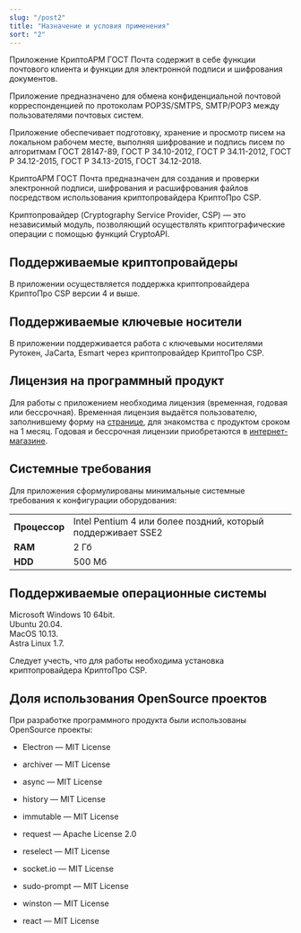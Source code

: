 ```yaml
---
slug: "/post2"
title: "Назначение и условия применения"
sort: "2"
---
```


Приложение КриптоАРМ ГОСТ Почта содержит в себе функции почтового клиента и функции для электронной подписи и шифрования документов.  

Приложение предназначено для обмена конфиденциальной почтовой корреспонденцией по протоколам POP3S/SMTPS, SMTP/POP3 между пользователями почтовых систем.  

Приложение обеспечивает подготовку, хранение и просмотр писем на локальном рабочем месте, выполняя шифрование и подпись писем по алгоритмам ГОСТ 28147-89, ГОСТ Р 34.10-2012, ГОСТ Р 34.11-2012, ГОСТ Р 34.12-2015, ГОСТ Р 34.13-2015, ГОСТ 34.12-2018. 

КриптоАРМ ГОСТ Почта предназначен для создания и проверки электронной подписи, шифрования и расшифрования файлов посредством использования криптопровайдера КриптоПро CSP.  

Криптопровайдер (Cryptography Service Provider, CSP) — это независимый модуль, позволяющий осуществлять криптографические операции с помощью функций CryptoAPI.

## Поддерживаемые криптопровайдеры

В приложении осуществляется поддержка криптопровайдера КриптоПро CSP версии 4 и выше.

## Поддерживаемые ключевые носители

В приложении поддерживается работа с ключевыми носителями Рутокен, JaCarta, Esmart через криптопровайдер КриптоПро CSP.

## Лицензия на программный продукт

Для работы с приложением необходима лицензия (временная, годовая или бессрочная). 
Временная лицензия выдаётся пользователю, заполнившему форму на [странице](https://cryptoarm.ru/), для знакомства с продуктом сроком на 1 месяц.
Годовая и бессрочная лицензии приобретаются в [интернет-магазине](https://cryptoarm.ru/shop/cryptoarm-gost3).

## Системные требования

Для приложения сформулированы минимальные системные требования к конфигурации оборудования:


|||
|---|---|
| **Процессор** |  Intel Pentium 4 или более поздний, который поддерживает SSE2|
| **RAM** | 2 Гб| 
| **HDD**  | 500 Мб  |



## Поддерживаемые операционные системы

Microsoft Windows 10 64bit.    
Ubuntu 20.04.  
MacOS 10.13.  
Astra Linux 1.7.  

Следует учесть, что для работы необходима установка криптопровайдера КриптоПро CSP.

## Доля использования OpenSource проектов

При разработке программного продукта были использованы OpenSource проекты:

-   Electron — MIT License

-   archiver — MIT License

-   async — MIT License

-   history — MIT License

-   immutable — MIT License

-   request — Apache License 2.0

-   reselect — MIT License

-   socket.io — MIT License

-   sudo-prompt — MIT License

-   winston — MIT License

-   react — MIT License
